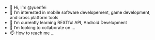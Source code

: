 - 👋 Hi, I’m @yuenfei
- 👀 I’m interested in mobile software developement, game development, and cross platform tools
- 🌱 I’m currently learning RESTful API, Android Development
- 💞️ I’m looking to collaborate on ...
- 📫 How to reach me ...

<!---
yuenfei/yuenfei is a ✨ special ✨ repository because its `README.md` (this file) appears on your GitHub profile.
You can click the Preview link to take a look at your changes.
--->
